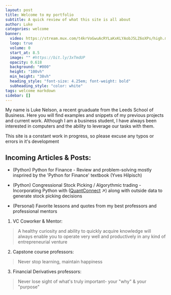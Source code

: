 ```yaml
---
layout: post
title: Welcome to my portfolio
subtitle: A quick review of what this site is all about
author: Luke
categories: welcome
banner:
  video: https://stream.mux.com/t4krVoGwuAcRYLaKxKLYAobJ5LZ6oXPs/high.mp4?token=eyJhbGciOiJSUzI1NiIsInR5cCI6IkpXVCIsImtpZCI6InQ5UHZucm9ZY0hQNjhYSmlRQnRHTEVVSkVSSXJ0UXhKIn0.eyJleHAiOjE2NTU3NjI2MDEsImF1ZCI6InYiLCJzdWIiOiJ0NGtyVm9Hd3VBY1JZTGFLeEtMWUFvYko1TFo2b1hQcyJ9.G5BfFl5AMdtKMXOuycrfrttcu6ISDvkUqqRPUYn_8SPFQ3H_8U5l0VPZZlzz7mC49ndXaX06hXIJGB2AXvApCBta-uf3YbghCj3R5oQJmTmoZFQ-Z1tS5ZGZ0L_fa-22N7Dqn-iEVMEO0n4C3czBIjrAsuEKkhynjybxRNuTxD7ViojUhhowWmWCzJIMJ8bVPxm5L_jd5R1X7rYaf1YdAPA36DvQzOzAbHwDQCNpNjM0lYxMYFtmY0q4SYlrT2-RH_0rAf2ZT3CBTm-LuSznb0XqHksUZcT0GULlkNBjR04AShDj18kBu07W346MPw3OkaqPhpuVYD3VhjDzDsIS8Q
  loop: true
  volume: 0
  start_at: 8.5
  image: "" #https://bit.ly/3xTmdUP
  opacity: 0.618
  background: "#000"
  height: "100vh"
  min_height: "38vh"
  heading_style: "font-size: 4.25em; font-weight: bold"
  subheading_style: "color: white"
tags: welcome markdown
sidebar: []
---
```


My name is Luke Nelson, a recent gruaduate from the Leeds School of Business. Here you will find examples and snippets of my previous projects and current work. Although I am a business student, I have always been interested in computers and the ability to leverage our tasks with them.

This site is a constant work in progress, so please excuse any typos or errors in it's development 

## Incoming Articles & Posts:

* (Python) Python for Finance - Review and problem-solving mostly insprired by the 'Python for Finance' textbook (Yves Hilpisch)
* (Python) Congressional Stock Picking / Algorythmic trading - Incorporating Python with ([QuantConnect][QC] ↗) along with outside data to generate stock picking decisions

* (Personal) Favorite lessons and quotes from my best professors and professional mentors
1. VC Coworker & Mentor: 
>A healthy curiosity and ability to quickly acquire knowledge will always enable you to operate very well and productively in any kind of entrepreneurial venture
2. Capstone course professors: 
>Never stop learning, maintain happiness
3. Financial Derivatives professors: 
>Never lose sight of what's truly important- your "why" & your "purpose"

[QC]: https://quantconnect.com